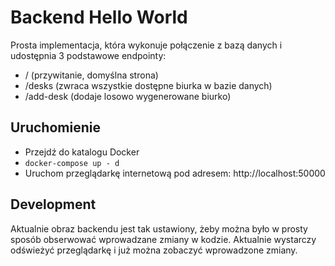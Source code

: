 # Backend Hello World
Prosta implementacja, która wykonuje połączenie z bazą danych i udostępnia 3 podstawowe endpointy:
- / (przywitanie, domyślna strona)
- /desks (zwraca wszystkie dostępne biurka w bazie danych)
- /add-desk (dodaje losowo wygenerowane biurko)

## Uruchomienie
- Przejdź do katalogu Docker
- `docker-compose up - d`
- Uruchom przeglądarkę internetową pod adresem: http://localhost:50000

## Development
Aktualnie obraz backendu jest tak ustawiony, żeby można było w prosty sposób obserwować wprowadzane zmiany w kodzie. Aktualnie wystarczy odświeżyć przeglądarkę i już można zobaczyć wprowadzone zmiany.
